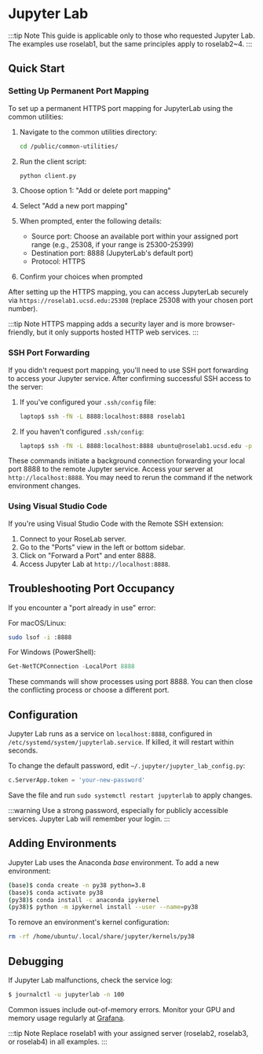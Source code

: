 # Jupyter Lab

:::tip Note
This guide is applicable only to those who requested Jupyter Lab. The examples use roselab1, but the same principles apply to roselab2~4.
:::

## Quick Start

### Setting Up Permanent Port Mapping

To set up a permanent HTTPS port mapping for JupyterLab using the common utilities:

1. Navigate to the common utilities directory:
   ```bash
   cd /public/common-utilities/
   ```

2. Run the client script:
   ```bash
   python client.py
   ```

3. Choose option 1: "Add or delete port mapping"

4. Select "Add a new port mapping"

5. When prompted, enter the following details:
   - Source port: Choose an available port within your assigned port range (e.g., 25308, if your range is 25300-25399)
   - Destination port: 8888 (JupyterLab's default port)
   - Protocol: HTTPS

6. Confirm your choices when prompted

After setting up the HTTPS mapping, you can access JupyterLab securely via `https://roselab1.ucsd.edu:25308` (replace 25308 with your chosen port number).

:::tip Note
HTTPS mapping adds a security layer and is more browser-friendly, but it only supports hosted HTTP web services.
:::

### SSH Port Forwarding

If you didn't request port mapping, you'll need to use SSH port forwarding to access your Jupyter service. After confirming successful SSH access to the server:

1. If you've configured your `.ssh/config` file:

   ```bash
   laptop$ ssh -fN -L 8888:localhost:8888 roselab1
   ```

2. If you haven't configured `.ssh/config`:

   ```bash
   laptop$ ssh -fN -L 8888:localhost:8888 ubuntu@roselab1.ucsd.edu -p <ssh-port> -i path/to/keyfile
   ```

These commands initiate a background connection forwarding your local port 8888 to the remote Jupyter service. Access your server at `http://localhost:8888`. You may need to rerun the command if the network environment changes.

### Using Visual Studio Code

If you're using Visual Studio Code with the Remote SSH extension:

1. Connect to your RoseLab server.
2. Go to the "Ports" view in the left or bottom sidebar.
3. Click on "Forward a Port" and enter 8888.
4. Access Jupyter Lab at `http://localhost:8888`.

## Troubleshooting Port Occupancy

If you encounter a "port already in use" error:

For macOS/Linux:
```bash
sudo lsof -i :8888
```

For Windows (PowerShell):
```powershell
Get-NetTCPConnection -LocalPort 8888
```

These commands will show processes using port 8888. You can then close the conflicting process or choose a different port.

## Configuration

Jupyter Lab runs as a service on `localhost:8888`, configured in `/etc/systemd/system/jupyterlab.service`. If killed, it will restart within seconds.

To change the default password, edit `~/.jupyter/jupyter_lab_config.py`:

```py
c.ServerApp.token = 'your-new-password'
```

Save the file and run `sudo systemctl restart jupyterlab` to apply changes.

:::warning
Use a strong password, especially for publicly accessible services. Jupyter Lab will remember your login.
:::

## Adding Environments

Jupyter Lab uses the Anaconda *base* environment. To add a new environment:

```bash
(base)$ conda create -n py38 python=3.8
(base)$ conda activate py38
(py38)$ conda install -c anaconda ipykernel
(py38)$ python -m ipykernel install --user --name=py38
```

To remove an environment's kernel configuration:

```bash
rm -rf /home/ubuntu/.local/share/jupyter/kernels/py38
```

## Debugging

If Jupyter Lab malfunctions, check the service log:

```bash
$ journalctl -u jupyterlab -n 100
```

Common issues include out-of-memory errors. Monitor your GPU and memory usage regularly at [Grafana](http://roselab1.ucsd.edu/).

:::tip Note
Replace roselab1 with your assigned server (roselab2, roselab3, or roselab4) in all examples.
:::